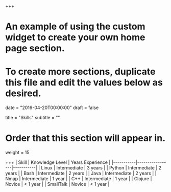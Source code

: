 +++
# An example of using the custom widget to create your own home page section.
# To create more sections, duplicate this file and edit the values below as desired.

date = "2016-04-20T00:00:00"
draft = false

title = "Skills"
subtitle = ""

# Order that this section will appear in.
weight = 15

+++
| Skill     | Knowledge Level | Years Experience |
|-----------|-----------------|-----------|
| Linux     | Intermediate    | 3 years   |
| Python    | Intermediate    | 2 years   |
| Bash      | Intermediate    | 2 years   |
| Java      | Intermediate    | 2 years   |
| Nmap      | Intermediate    | 1 year    |
| C++       | Intermediate    | 1 year    |
| Clojure   | Novice          | < 1 year  |
| SmallTalk | Novice          | < 1 year  |
